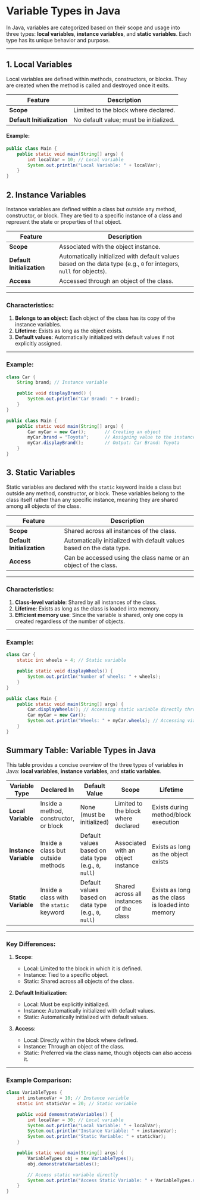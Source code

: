 # Variable Types in Java

In Java, variables are categorized based on their scope and usage into three types: **local variables**, **instance variables**, and **static variables**. Each type has its unique behavior and purpose.

---

## 1. **Local Variables**
Local variables are defined within methods, constructors, or blocks. They are created when the method is called and destroyed once it exits.

| Feature                  | Description                             |
|--------------------------|-----------------------------------------|
| **Scope**                | Limited to the block where declared.   |
| **Default Initialization** | No default value; must be initialized. |

#### Example:
```java
public class Main {
    public static void main(String[] args) {
        int localVar = 10; // Local variable
        System.out.println("Local Variable: " + localVar);
    }
}
```
## 2. **Instance Variables**

Instance variables are defined within a class but outside any method, constructor, or block. They are tied to a specific instance of a class and represent the state or properties of that object.

| Feature                  | Description                              |
|--------------------------|------------------------------------------|
| **Scope**                | Associated with the object instance.    |
| **Default Initialization** | Automatically initialized with default values based on the data type (e.g., `0` for integers, `null` for objects). |
| **Access**               | Accessed through an object of the class. |

---

### Characteristics:
1. **Belongs to an object**: Each object of the class has its copy of the instance variables.
2. **Lifetime**: Exists as long as the object exists.
3. **Default values**: Automatically initialized with default values if not explicitly assigned.

---

### Example:
```java
class Car {
    String brand; // Instance variable

    public void displayBrand() {
        System.out.println("Car Brand: " + brand);
    }
}

public class Main {
    public static void main(String[] args) {
        Car myCar = new Car();       // Creating an object
        myCar.brand = "Toyota";      // Assigning value to the instance variable
        myCar.displayBrand();        // Output: Car Brand: Toyota
    }
}
```
## 3. **Static Variables**

Static variables are declared with the `static` keyword inside a class but outside any method, constructor, or block. These variables belong to the class itself rather than any specific instance, meaning they are shared among all objects of the class.

| Feature                  | Description                              |
|--------------------------|------------------------------------------|
| **Scope**                | Shared across all instances of the class. |
| **Default Initialization** | Automatically initialized with default values based on the data type. |
| **Access**               | Can be accessed using the class name or an object of the class. |

---

### Characteristics:
1. **Class-level variable**: Shared by all instances of the class.
2. **Lifetime**: Exists as long as the class is loaded into memory.
3. **Efficient memory use**: Since the variable is shared, only one copy is created regardless of the number of objects.

---

### Example:
```java
class Car {
    static int wheels = 4; // Static variable

    public static void displayWheels() {
        System.out.println("Number of wheels: " + wheels);
    }
}

public class Main {
    public static void main(String[] args) {
        Car.displayWheels(); // Accessing static variable directly through the class
        Car myCar = new Car();
        System.out.println("Wheels: " + myCar.wheels); // Accessing via object (not recommended)
    }
}
```
## Summary Table: Variable Types in Java

This table provides a concise overview of the three types of variables in Java: **local variables**, **instance variables**, and **static variables**.

| Variable Type       | Declared In                       | Default Value            | Scope                     | Lifetime                 | Example Usage            |
|---------------------|-----------------------------------|--------------------------|---------------------------|--------------------------|--------------------------|
| **Local Variable**  | Inside a method, constructor, or block | None (must be initialized) | Limited to the block where declared | Exists during method/block execution | `int x = 10;`            |
| **Instance Variable** | Inside a class but outside methods | Default values based on data type (e.g., `0`, `null`) | Associated with an object instance | Exists as long as the object exists | `String name;`           |
| **Static Variable** | Inside a class with the `static` keyword | Default values based on data type (e.g., `0`, `null`) | Shared across all instances of the class | Exists as long as the class is loaded into memory | `static int count;`      |

---

### Key Differences:

1. **Scope**:
    - Local: Limited to the block in which it is defined.
    - Instance: Tied to a specific object.
    - Static: Shared across all objects of the class.

2. **Default Initialization**:
    - Local: Must be explicitly initialized.
    - Instance: Automatically initialized with default values.
    - Static: Automatically initialized with default values.

3. **Access**:
    - Local: Directly within the block where defined.
    - Instance: Through an object of the class.
    - Static: Preferred via the class name, though objects can also access it.

---

### Example Comparison:
```java
class VariableTypes {
    int instanceVar = 10; // Instance variable
    static int staticVar = 20; // Static variable

    public void demonstrateVariables() {
        int localVar = 30; // Local variable
        System.out.println("Local Variable: " + localVar);
        System.out.println("Instance Variable: " + instanceVar);
        System.out.println("Static Variable: " + staticVar);
    }

    public static void main(String[] args) {
        VariableTypes obj = new VariableTypes();
        obj.demonstrateVariables();

        // Access static variable directly
        System.out.println("Access Static Variable: " + VariableTypes.staticVar);
    }
}
```
